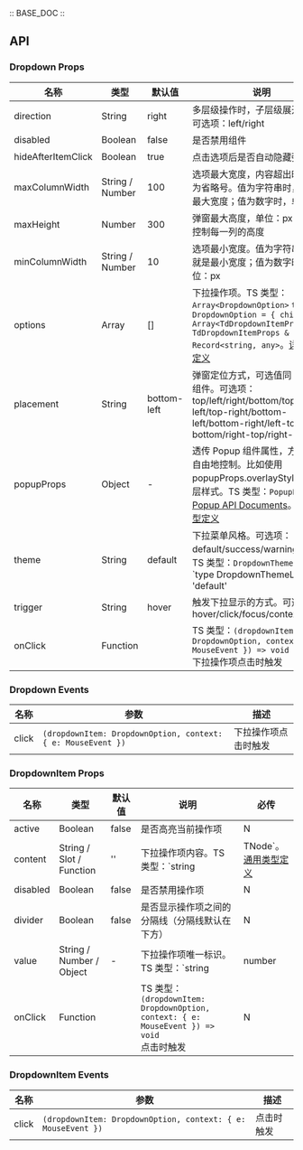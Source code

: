 :: BASE_DOC ::

## API
### Dropdown Props

名称 | 类型 | 默认值 | 说明 | 必传
-- | -- | -- | -- | --
direction | String | right | 多层级操作时，子层级展开方向。可选项：left/right | N
disabled | Boolean | false | 是否禁用组件 | N
hideAfterItemClick | Boolean | true | 点击选项后是否自动隐藏弹窗 | N
maxColumnWidth | String / Number | 100 | 选项最大宽度，内容超出时，显示为省略号。值为字符串时，值就是最大宽度；值为数字时，单位：px | N
maxHeight | Number | 300 | 弹窗最大高度，单位：px 。统一控制每一列的高度 | N
minColumnWidth | String / Number | 10 | 选项最小宽度。值为字符串时，值就是最小宽度；值为数字时，单位：px | N
options | Array | [] | 下拉操作项。TS 类型：`Array<DropdownOption>` `type DropdownOption = { children?: Array<TdDropdownItemProps> } & TdDropdownItemProps & Record<string, any>`。[详细类型定义](https://github.com/Tencent/tdesign-vue/tree/develop/src/dropdown/type.ts) | N
placement | String | bottom-left | 弹窗定位方式，可选值同 Popup 组件。可选项：top/left/right/bottom/top-left/top-right/bottom-left/bottom-right/left-top/left-bottom/right-top/right-bottom | N
popupProps | Object | - | 透传  Popup 组件属性，方便更加自由地控制。比如使用 popupProps.overlayStyle 设置浮层样式。TS 类型：`PopupProps`，[Popup API Documents](./popup?tab=api)。[详细类型定义](https://github.com/Tencent/tdesign-vue/tree/develop/src/dropdown/type.ts) | N
theme | String | default | 下拉菜单风格。可选项：default/success/warning/error。TS 类型：`DropdownThemeList` `type DropdownThemeList = 'default' | 'success' | 'warning' | 'error'`。[详细类型定义](https://github.com/Tencent/tdesign-vue/tree/develop/src/dropdown/type.ts) | N
trigger | String | hover | 触发下拉显示的方式。可选项：hover/click/focus/context-menu | N
onClick | Function |  | TS 类型：`(dropdownItem: DropdownOption, context: { e: MouseEvent }) => void`<br/>下拉操作项点击时触发 | N

### Dropdown Events

名称 | 参数 | 描述
-- | -- | --
click | `(dropdownItem: DropdownOption, context: { e: MouseEvent })` | 下拉操作项点击时触发

### DropdownItem Props

名称 | 类型 | 默认值 | 说明 | 必传
-- | -- | -- | -- | --
active | Boolean | false | 是否高亮当前操作项 | N
content | String / Slot / Function | '' | 下拉操作项内容。TS 类型：`string | TNode`。[通用类型定义](https://github.com/Tencent/tdesign-vue/blob/develop/src/common.ts) | N
disabled | Boolean | false | 是否禁用操作项 | N
divider | Boolean | false | 是否显示操作项之间的分隔线（分隔线默认在下方） | N
value | String / Number / Object | - | 下拉操作项唯一标识。TS 类型：`string | number | { [key: string]: any }` | N
onClick | Function |  | TS 类型：`(dropdownItem: DropdownOption, context: { e: MouseEvent }) => void`<br/>点击时触发 | N

### DropdownItem Events

名称 | 参数 | 描述
-- | -- | --
click | `(dropdownItem: DropdownOption, context: { e: MouseEvent })` | 点击时触发
